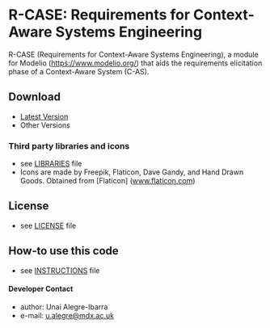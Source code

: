 R-CASE: Requirements for Context-Aware Systems Engineering
======
R-CASE (Requirements for Context-Aware Systems Engineering), a module for Modelio (https://www.modelio.org/) 
that aids the requirements elicitation phase of a Context-Aware System (C-AS).
 
## Download
* [Latest Version](https://github.com/casetools/rcase)
* Other Versions

### Third party libraries and icons
* see [LIBRARIES](https://github.com/casetools/rcase/blob/master/LIBRARIES.md) file
* Icons are made by Freepik, Flaticon, Dave Gandy, and Hand Drawn Goods. Obtained from [Flaticon] (www.flaticon.com) 

## License 
* see [LICENSE](https://github.com/casetools/rcase/blob/master/LICENSE.md) file

## How-to use this code
* see [INSTRUCTIONS](https://github.com/casetools/rcase/blob/master/INSTRUCTIONS.md) file

#### Developer Contact
* author: Unai Alegre-Ibarra
* e-mail: u.alegre@mdx.ac.uk
